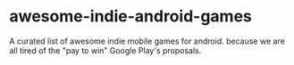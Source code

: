 # awesome-indie-android-games
A curated list of awesome indie mobile games for android. because we are all tired of the "pay to win" Google Play's proposals.
